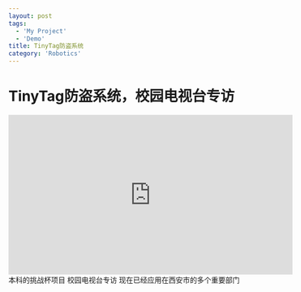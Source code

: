 ```yaml
---
layout: post
tags:
  - 'My Project'
  - 'Demo'
title: TinyTag防盗系统
category: 'Robotics' 
---
```

# TinyTag防盗系统，校园电视台专访
<iframe width="560" height="315" src="https://www.youtube.com/embed/CwXEbW3GUXQ" frameborder="0" allowfullscreen></iframe>
本科的挑战杯项目  
校园电视台专访  
现在已经应用在西安市的多个重要部门




